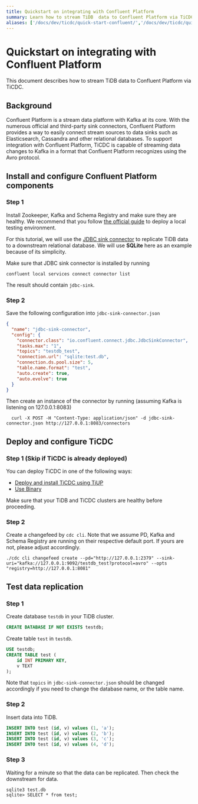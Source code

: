 ```yaml
---
title: Quickstart on integrating with Confluent Platform
summary: Learn how to stream TiDB  data to Confluent Platform via TiCDC.
aliases: ['/docs/dev/ticdc/quick-start-confluent/','/docs/dev/ticdc/quick-start-confluent/']
---
```


# Quickstart on integrating with Confluent Platform

This document describes how to stream TiDB data to Confluent Platform via TiCDC.

## Background

Confluent Platform is a stream data platform with Kafka at its core. With the numerous official and third-party sink connectors, Confluent Platform provides a way to easily connect stream sources to data sinks such as Elasticsearch, Cassandra and other relational databases. To support integration with Confluent Platform, TiCDC is capable of streaming data changes to Kafka in a format that Confluent Platform recognizes using the Avro protocol.

## Install and configure Confluent Platform components

### Step 1

Install Zookeeper, Kafka and Schema Registry and make sure they are healthy. We recommend that you follow [the official guide](https://docs.confluent.io/current/quickstart/ce-quickstart.html#ce-quickstart) to deploy a local testing environment.

For this tutorial, we will use the [JDBC sink connector](https://docs.confluent.io/current/connect/kafka-connect-jdbc/sink-connector/index.html#load-the-jdbc-sink-connector) to replicate TiDB data to a downstream relational database. We will use **SQLite** here as an example because of its simplicity.

Make sure that JDBC sink connector is installed by running

```shell
confluent local services connect connector list
```

The result should contain `jdbc-sink`.

### Step 2

Save the following configuration into `jdbc-sink-connector.json`

```json
{
  "name": "jdbc-sink-connector",
  "config": {
    "connector.class": "io.confluent.connect.jdbc.JdbcSinkConnector",
    "tasks.max": "1",
    "topics": "testdb_test",
    "connection.url": "sqlite:test.db",
    "connection.ds.pool.size": 5,
    "table.name.format": "test",
    "auto.create": true,
    "auto.evolve": true
  }
}
```

Then create an instance of the connector by running (assuming Kafka is listening on 127.0.0.1:8083)

```shell
  curl -X POST -H "Content-Type: application/json" -d jdbc-sink-connector.json http://127.0.0.1:8083/connectors

```

## Deploy and configure TiCDC

### Step 1 (Skip if TiCDC is already deployed)

You can deploy TiCDC in one of the following ways:

- [Deploy and install TiCDC using TiUP](/ticdc/manage-ticdc.md#deploy-and-install-ticdc-using-tiup)
- [Use Binary](/ticdc/manage-ticdc.md#use-binary)

Make sure that your TiDB and TiCDC clusters are healthy before proceeding.

### Step 2

Create a changefeed by `cdc cli`. Note that we assume PD, Kafka and Schema Registry are running on their respective default port. If yours are not, please adjust accordingly.

```shell 
./cdc cli changefeed create --pd="http://127.0.0.1:2379" --sink-uri="kafka://127.0.0.1:9092/testdb_test?protocol=avro" --opts "registry=http://127.0.0.1:8081"
```

## Test data replication

### Step 1

Create database `testdb` in your TiDB cluster.

```sql
CREATE DATABASE IF NOT EXISTS testdb;
```

Create table `test` in `testdb`.

```sql
USE testdb;
CREATE TABLE test (
    id INT PRIMARY KEY,
    v TEXT
);
```

Note that `topics` in `jdbc-sink-connector.json` should be changed accordingly if you need to change the database name, or the table name.

### Step 2

Insert data into TiDB.

```sql
INSERT INTO test (id, v) values (1, 'a');
INSERT INTO test (id, v) values (2, 'b');
INSERT INTO test (id, v) values (3, 'c');
INSERT INTO test (id, v) values (4, 'd');
```

### Step 3

Waiting for a minute so that the data can be replicated. Then check the downstream for data.

```shell
sqlite3 test.db
sqlite> SELECT * from test;
```
